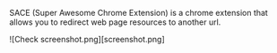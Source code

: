 SACE (Super Awesome Chrome Extension) is a chrome extension that allows you to redirect web page resources to another url.

![Check screenshot.png][screenshot.png]
